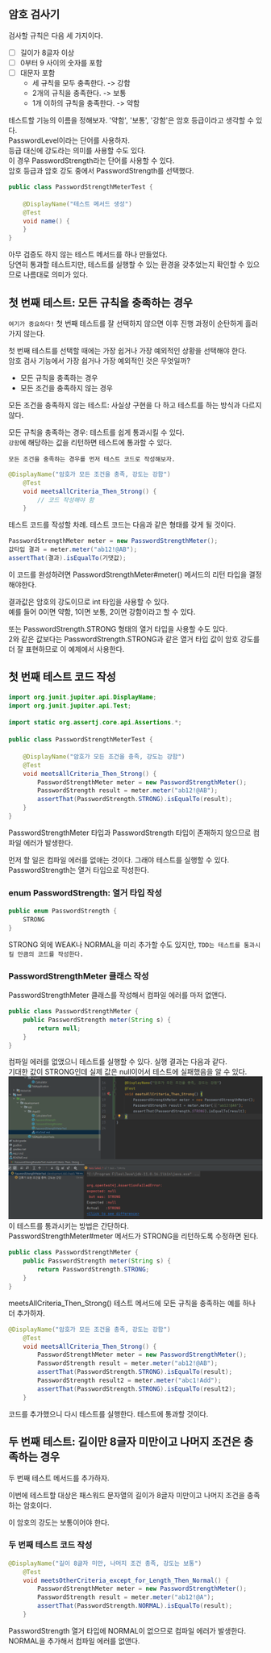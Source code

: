 ## 암호 검사기
검사할 규칙은 다음 세 가지이다.
- [ ] 길이가 8글자 이상
- [ ] 0부터 9 사이의 숫자를 포함
- [ ] 대문자 포함
  - 세 규칙을 모두 충족한다. -> 강함
  - 2개의 규칙을 충족한다. -> 보통
  - 1개 이하의 규칙을 충족한다. -> 약함
  
테스트할 기능의 이름을 정해보자. '약함', '보통', '강함'은 암호 등급이라고 생각할 수 있다.  
PasswordLevel이라는 단어를 사용하자.  
등급 대신에 강도라는 의미를 사용할 수도 있다.  
이 경우 PasswordStrength라는 단어를 사용할 수 있다.  
암호 등급과 암호 강도 중에서 PasswordStrength를 선택했다.  

```java
public class PasswordStrengthMeterTest {
    
    @DisplayName("테스트 메서드 생성")
    @Test
    void name() {
    }   
}
```
아무 검증도 하지 않는 테스트 메서드를 하나 만들었다.  
당연히 통과할 테스트지만, 테스트를 실행할 수 있는 환경을 갖추었는지 확인할 수 있으므로 나름대로 의미가 있다.

## 첫 번째 테스트: 모든 규칙을 충족하는 경우
`여기가 중요하다!` 첫 번째 테스트를 잘 선택하지 않으면 이후 진행 과정이 순탄하게 흘러가지 않는다.  
  
첫 번째 테스트를 선택할 때에는 가장 쉽거나 가장 예외적인 상황을 선택해야 한다.  
암호 검사 기능에서 가장 쉽거나 가장 예외적인 것은 무엇일까?  
- 모든 규칙을 충족하는 경우
- 모든 조건을 충족하지 않는 경우  
  
  
모든 조건을 충족하지 않는 테스트: 사실상 구현을 다 하고 테스트를 하는 방식과 다르지 않다.  
  
모든 규칙을 충족하는 경우: 테스트를 쉽게 통과시킬 수 있다.  
`강함`에 해당하는 값을 리턴하면 테스트에 통과할 수 있다.  
  
`모든 조건을 충족하는 경우를 먼저 테스트 코드로 작성해보자.`  
  
```java
@DisplayName("암호가 모든 조건을 충족, 강도는 강함")
    @Test
    void meetsAllCriteria_Then_Strong() {
        // 코드 작성해야 함
    }
```
테스트 코드를 작성할 차례. 테스트 코드는 다음과 같은 형태를 갖게 될 것이다.
```java
PasswordStrengthMeter meter = new PasswordStrengthMeter();
값타입 결과 = meter.meter("ab12!@AB");
assertThat(결과).isEqualTo(기댓값);
```
이 코드를 완성하려면 PasswordStrengthMeter#meter() 메서드의 리턴 타입을 결정해야한다.  
  
결과값은 암호의 강도이므로 int 타입을 사용할 수 있다.  
예를 들어 0이면 약함, 1이면 보통, 2이면 강함이라고 할 수 있다.  
  
또는 PasswordStrength.STRONG 형태의 열거 타입을 사용할 수도 있다.  
2와 같은 값보다는 PasswordStrength.STRONG과 같은 열거 타입 값이 암호 강도를 더 잘 표현하므로 이 예제에서 사용한다.  
  
## 첫 번째 테스트 코드 작성
```java
import org.junit.jupiter.api.DisplayName;
import org.junit.jupiter.api.Test;

import static org.assertj.core.api.Assertions.*;

public class PasswordStrengthMeterTest {

    @DisplayName("암호가 모든 조건을 충족, 강도는 강함")
    @Test
    void meetsAllCriteria_Then_Strong() {
        PasswordStrengthMeter meter = new PasswordStrengthMeter();
        PasswordStrength result = meter.meter("ab12!@AB");
        assertThat(PasswordStrength.STRONG).isEqualTo(result);
    }
}
```
PasswordStrengthMeter 타입과 PasswordStrength 타입이 존재하지 않으므로 컴파일 에러가 발생한다.  
  
먼저 할 일은 컴파일 에러를 없애는 것이다. 그래야 테스트를 실행할 수 있다.
PasswordStrength는 열거 타입으로 작성한다.  
  
### enum PasswordStrength: 열거 타입 작성
```java
public enum PasswordStrength {
    STRONG
}
```
STRONG 외에 WEAK나 NORMAL을 미리 추가할 수도 있지만, `TDD는 테스트를 통과시킬 만큼의 코드를 작성한다.`  
  
### PasswordStrengthMeter 클래스 작성
PasswordStrengthMeter 클래스를 작성해서 컴파일 에러를 마저 없앤다.
```java
public class PasswordStrengthMeter {
    public PasswordStrength meter(String s) {
        return null;
    }
}
```
컴파일 에러를 없앴으니 테스트를 실행할 수 있다. 실행 결과는 다음과 같다.  
기대한 값이 STRONG인데 실제 값은 null이어서 테스트에 실패했음을 알 수 있다.  
![img.png](img.png)
이 테스트를 통과시키는 방법은 간단하다.  
PasswordStrengthMeter#meter 메서드가 STRONG을 리턴하도록 수정하면 된다.  
```java
public class PasswordStrengthMeter {
    public PasswordStrength meter(String s) {
        return PasswordStrength.STRONG;
    }
}
```
meetsAllCriteria_Then_Strong() 테스트 메서드에 모든 규칙을 충족하는 예를 하나 더 추가하자.  
```java
@DisplayName("암호가 모든 조건을 충족, 강도는 강함")
    @Test
    void meetsAllCriteria_Then_Strong() {
        PasswordStrengthMeter meter = new PasswordStrengthMeter();
        PasswordStrength result = meter.meter("ab12!@AB");
        assertThat(PasswordStrength.STRONG).isEqualTo(result);
        PasswordStrength result2 = meter.meter("abc1!Add");
        assertThat(PasswordStrength.STRONG).isEqualTo(result2);
    }
```
코드를 추가했으니 다시 테스트를 실행한다. 테스트에 통과할 것이다.  
  
## 두 번째 테스트: 길이만 8글자 미만이고 나머지 조건은 충족하는 경우
두 번째 테스트 메서드를 추가하자.  
  
이번에 테스트할 대상은 패스워드 문자열의 길이가 8글자 미만이고 나머지 조건을 충족하는 암호이다.  
  
이 암호의 강도는 보통이어야 한다.  
  
### 두 번째 테스트 코드 작성
```java
@DisplayName("길이 8글자 미만, 나머지 조건 충족, 강도는 보통")
    @Test
    void meetsOtherCriteria_except_for_Length_Then_Normal() {
        PasswordStrengthMeter meter = new PasswordStrengthMeter();
        PasswordStrength result = meter.meter("ab12!@A");
        assertThat(PasswordStrength.NORMAL).isEqualTo(result);
    }   
```
PasswordStrength 열거 타입에 NORMAL이 없으므로 컴파일 에러가 발생한다.  
NORMAL을 추가해서 컴파일 에러를 없앤다.  
  









